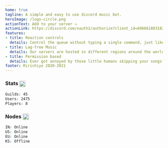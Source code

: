 ```yaml
---
home: true
tagline: A simple and easy to use discord music bot.
heroImage: /logo-circle.png
actionText: Add to your server →
actionLink: https://discord.com/oauth2/authorize?client_id=696661803182194698&scope=bot&permissions=112487624
features:
- title: Reaction controls
  details: Control the queue without typing a single command, just like magic :p
- title: Lag-free Music
  details: Our servers are hosted in different regions around the world to ensure high quality and lag-free music.
- title: Permission based
  details: Ever got annoyed by those little humans skipping your songs? Well just disable their permissions for your server... Tbh that's kinda cruel tho...
footer: Ririchiyo 2020-2021
---
```

### Stats <img align="center" width="20" height="20" src="/online.png" alt="ok">
```css
Guilds: 45
Users: 2475
Players: 8
```
### Nodes <img align="center" width="20" height="20" src="/idle.png" alt="ok">
```css
IN: Online
US: Online
EU: Online
KS: Offline
```